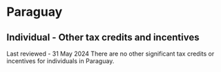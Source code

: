 # Paraguay
## Individual - Other tax credits and incentives
Last reviewed - 31 May 2024
There are no other significant tax credits or incentives for individuals in Paraguay.
